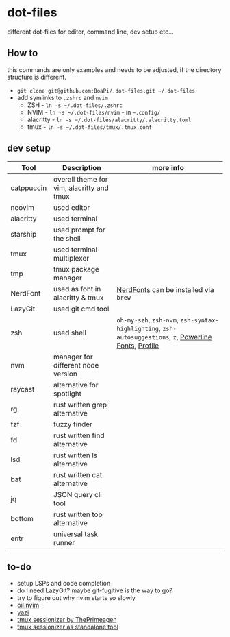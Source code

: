 # dot-files

different dot-files for editor, command line, dev setup etc...

## How to

this commands are only examples and needs to be adjusted, if the directory structure is different.

- `git clone git@github.com:BoaPi/.dot-files.git ~/.dot-files`
- add symlinks to `.zshrc` and `nvim`
  - ZSH - `ln -s ~/.dot-files/.zshrc`
  - NVIM - `ln -s ~/.dot-files/nvim` - in `~.config/`
  - alacritty - `ln -s ~/.dot-files/alacritty/.alacritty.toml`
  - tmux - `ln -s ~/.dot-files/tmux/.tmux.conf`

## dev setup

| Tool       | Description                               | more info                                                                                                                                                   |
| ---------- | ----------------------------------------- | ----------------------------------------------------------------------------------------------------------------------------------------------------------- |
| catppuccin | overall theme for vim, alacritty and tmux |                                                                                                                                                             |
| neovim     | used editor                               |                                                                                                                                                             |
| alacritty  | used terminal                             |                                                                                                                                                             |
| starship   | used prompt for the shell                 |                                                                                                                                                             |
| tmux       | used terminal multiplexer                 |                                                                                                                                                             |
| tmp        | tmux package manager                      |                                                                                                                                                             |
| NerdFont   | used as font in alacritty & tmux          | [NerdFonts](https://www.nerdfonts.com/cheat-sheet) can be installed via `brew`                                                                              |
| LazyGit    | used git cmd tool                         |                                                                                                                                                             |
| zsh        | used shell                                | `oh-my-szh`, `zsh-nvm`, `zsh-syntax-highlighting`, `zsh-autosuggestions`, `z`, [Powerline Fonts](https://github.com/powerline/fonts), [Profile](boapi.json) |
| nvm        | manager for different node version        |                                                                                                                                                             |
| raycast    | alternative for spotlight                 |                                                                                                                                                             |
| rg         | rust written grep alternative             |                                                                                                                                                             |
| fzf        | fuzzy finder                              |                                                                                                                                                             |
| fd         | rust written find alternative             |                                                                                                                                                             |
| lsd        | rust written ls alternative               |                                                                                                                                                             |
| bat        | rust written cat alternative              |                                                                                                                                                             |
| jq         | JSON query cli tool                       |                                                                                                                                                             |
| bottom     | rust written top alternative              |                                                                                                                                                             |
| entr       | universal task runner                     |                                                                                                                                                             |

## to-do

* setup LSPs and code completion
* do I need LazyGit? maybe git-fugitive is the way to go?
* try to figure out why nvim starts so slowly
* [oil.nvim](https://github.com/stevearc/oil.nvim)
* [yazi](https://github.com/sxyazi/yazi)
* [tmux sessionizer by ThePrimeagen](https://github.com/ThePrimeagen/.dotfiles/blob/master/tmux/.tmux.conf)
* [tmux sessionizer as standalone tool](https://crates.io/crates/tmux-sessionizer)

